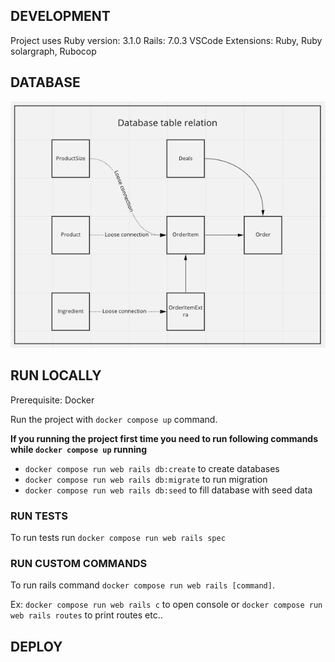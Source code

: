 ## DEVELOPMENT

Project uses
Ruby version: 3.1.0
Rails: 7.0.3
VSCode Extensions: Ruby, Ruby solargraph, Rubocop

## DATABASE

![Database diagram](images/table_relation.png)

## RUN LOCALLY

Prerequisite: Docker

Run the project with `docker compose up` command.

**If you running the project first time you need to run following commands while `docker compose up` running**
- `docker compose run web rails db:create` to create databases
- `docker compose run web rails db:migrate` to run migration
- `docker compose run web rails db:seed` to fill database with seed data

### RUN TESTS

To run tests run `docker compose run web rails spec`

### RUN CUSTOM COMMANDS

To run rails command `docker compose run web rails [command]`.

Ex: `docker compose run web rails c` to open console or `docker compose run web rails routes` to print routes etc..

## DEPLOY


